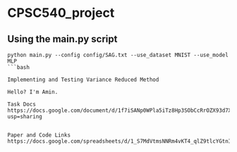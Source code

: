 # CPSC540_project

## Using the main.py script
```
python main.py --config config/SAG.txt --use_dataset MNIST --use_model MLP
```bash

Implementing and Testing Variance Reduced Method

Hello? I'm Amin.

Task Docs
https://docs.google.com/document/d/1f7iSANp0WPla5iTz8Hp3SObCcRrOZX93d7XJCizFT88/edit?usp=sharing


Paper and Code Links
https://docs.google.com/spreadsheets/d/1_S7MdVtmsNNRm4vKT4_qlZ9tlcYGtnIHlxvjioNKKAQ/edit#gid=0
